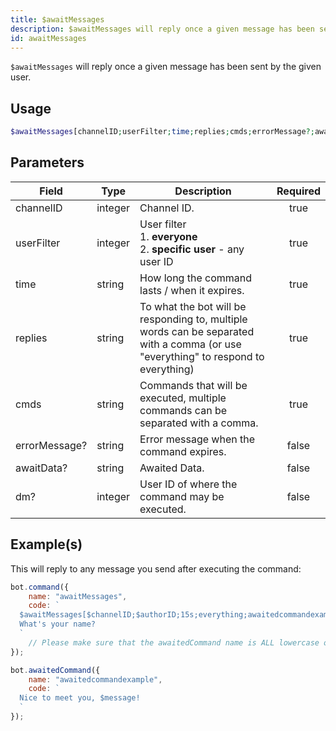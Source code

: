 ```yaml
---
title: $awaitMessages
description: $awaitMessages will reply once a given message has been sent by the given user.
id: awaitMessages
---
```


`$awaitMessages` will reply once a given message has been sent by the given user.

## Usage

```php
$awaitMessages[channelID;userFilter;time;replies;cmds;errorMessage?;awaitData?;dm?]
```

## Parameters

| Field         | Type    | Description                                                                                                                        | Required |
|---------------|---------|------------------------------------------------------------------------------------------------------------------------------------|:--------:|
| channelID     | integer | Channel ID.                                                                                                                        |   true   |
| userFilter    | integer | User filter <br /> 1. **everyone** <br /> 2. **specific user** - any user ID                                                       |   true   |
| time          | string  | How long the command lasts / when it expires.                                                                                      |   true   |
| replies       | string  | To what the bot will be responding to, multiple words can be separated with a comma  (or use "everything" to respond to everything) |   true   |
| cmds          | string  | Commands that will be executed, multiple commands can be separated with a comma.                                                   |   true   |
| errorMessage? | string  | Error message when the command expires.                                                                                            |  false   |
| awaitData?    | string  | Awaited Data.                                                                                                                      |  false   |
| dm?           | integer | User ID of where the command may be executed.                                                                                      |  false   |

## Example(s)

This will reply to any message you send after executing the command:

```js
bot.command({
    name: "awaitMessages",
    code: `
  $awaitMessages[$channelID;$authorID;15s;everything;awaitedcommandexample;Oh? You don't want to talk to me..?] 
  What's your name?
  `
    // Please make sure that the awaitedCommand name is ALL lowercase or else it won't work.
});

bot.awaitedCommand({
    name: "awaitedcommandexample",
    code: `
  Nice to meet you, $message!
  `
});
```
